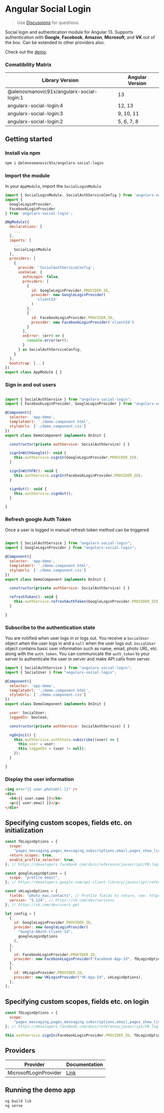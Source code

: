 # Angular Social Login

> Use [Discussions](https://github.com/alenosmanovic91x/angularx-social-login/discussions) for questions.

Social login and authentication module for Angular 13. Supports authentication with **Google**, **Facebook**, **Amazon**, **Microsoft**, and **VK** out of the box. Can be extended to other providers also.

Check out the [demo](https://alenosmanovic91x.github.io/angularx-social-login/).

### Comatibility Matrix

| Library Version                           | Angular Version |
| ----------------------------------------- | --------------- |
| @alenosmanovic91x/angularx-social-login:1 | 13              |
| angularx-social-login:4                   | 12, 13          |
| angularx-social-login:3                   | 9, 10, 11       |
| angularx-social-login:2                   | 5, 6, 7, 8      |

## Getting started

### Install via npm

```sh
npm i @alenosmanovic91x/angularx-social-login
```

### Import the module

In your `AppModule`, import the `SocialLoginModule`

```javascript
import { SocialLoginModule, SocialAuthServiceConfig } from 'angularx-social-login';
import {
  GoogleLoginProvider,
  FacebookLoginProvider
} from 'angularx-social-login';

@NgModule({
  declarations: [
    ...
  ],
  imports: [
    ...
    SocialLoginModule
  ],
  providers: [
    {
      provide: 'SocialAuthServiceConfig',
      useValue: {
        autoLogin: false,
        providers: [
          {
            id: GoogleLoginProvider.PROVIDER_ID,
            provider: new GoogleLoginProvider(
              'clientId'
            )
          },
          {
            id: FacebookLoginProvider.PROVIDER_ID,
            provider: new FacebookLoginProvider('clientId')
          }
        ],
        onError: (err) => {
          console.error(err);
        }
      } as SocialAuthServiceConfig,
    }
  ],
  bootstrap: [...]
})
export class AppModule { }
```

### Sign in and out users

```javascript

import { SocialAuthService } from "angularx-social-login";
import { FacebookLoginProvider, GoogleLoginProvider } from "angularx-social-login";

@Component({
  selector: 'app-demo',
  templateUrl: './demo.component.html',
  styleUrls: ['./demo.component.css']
})
export class DemoComponent implements OnInit {

  constructor(private authService: SocialAuthService) { }

  signInWithGoogle(): void {
    this.authService.signIn(GoogleLoginProvider.PROVIDER_ID);
  }

  signInWithFB(): void {
    this.authService.signIn(FacebookLoginProvider.PROVIDER_ID);
  }

  signOut(): void {
    this.authService.signOut();
  }

}
```

### Refresh google Auth Token

Once a user is logged in manual refresh token method can be triggered

```javascript

import { SocialAuthService } from "angularx-social-login";
import { GoogleLoginProvider } from "angularx-social-login";

@Component({
  selector: 'app-demo',
  templateUrl: './demo.component.html',
  styleUrls: ['./demo.component.css']
})
export class DemoComponent implements OnInit {

  constructor(private authService: SocialAuthService) { }

  refreshToken(): void {
    this.authService.refreshAuthToken(GoogleLoginProvider.PROVIDER_ID);
  }

}
```

### Subscribe to the authentication state

You are notified when user logs in or logs out. You receive a `SocialUser` object when the user logs in and a `null` when the user logs out. `SocialUser` object contains basic user information such as name, email, photo URL, etc. along with the `auth_token`. You can communicate the `auth_token` to your server to authenticate the user in server and make API calls from server.

```javascript
import { SocialAuthService } from "angularx-social-login";
import { SocialUser } from "angularx-social-login";

@Component({
  selector: 'app-demo',
  templateUrl: './demo.component.html',
  styleUrls: ['./demo.component.css']
})
export class DemoComponent implements OnInit {

  user: SocialUser;
  loggedIn: boolean;

  constructor(private authService: SocialAuthService) { }

  ngOnInit() {
    this.authService.authState.subscribe((user) => {
      this.user = user;
      this.loggedIn = (user != null);
    });
  }

}
```

### Display the user information

```html
<img src="{{ user.photoUrl }}" />
<div>
  <h4>{{ user.name }}</h4>
  <p>{{ user.email }}</p>
</div>
```

## Specifying custom scopes, fields etc. on initialization

```javascript
const fbLoginOptions = {
  scope:
    "pages_messaging,pages_messaging_subscriptions,email,pages_show_list,manage_pages",
  return_scopes: true,
  enable_profile_selector: true,
}; // https://developers.facebook.com/docs/reference/javascript/FB.login/v2.11

const googleLoginOptions = {
  scope: "profile email",
}; // https://developers.google.com/api-client-library/javascript/reference/referencedocs#gapiauth2clientconfig

const vkLoginOptions = {
  fields: "photo_max,contacts", // Profile fields to return, see: https://vk.com/dev/objects/user
  version: "5.124", // https://vk.com/dev/versions
}; // https://vk.com/dev/users.get

let config = [
  {
    id: GoogleLoginProvider.PROVIDER_ID,
    provider: new GoogleLoginProvider(
      "Google-OAuth-Client-Id",
      googleLoginOptions
    ),
  },
  {
    id: FacebookLoginProvider.PROVIDER_ID,
    provider: new FacebookLoginProvider("Facebook-App-Id", fbLoginOptions),
  },
  {
    id: VKLoginProvider.PROVIDER_ID,
    provider: new VKLoginProvider("VK-App-Id", vkLoginOptions),
  },
];
```

## Specifying custom scopes, fields etc. on login

```javascript
const fbLoginOptions = {
  scope:
    "pages_messaging,pages_messaging_subscriptions,email,pages_show_list,manage_pages",
}; // https://developers.facebook.com/docs/reference/javascript/FB.login/v2.11

this.authService.signIn(FacebookLoginProvider.PROVIDER_ID, fbLoginOptions);
```

## Providers

| Provider               | Documentation                 |
| ---------------------- | ----------------------------- |
| MicrosoftLoginProvider | [Link](microsoft-provider.md) |

## Running the demo app

```sh
ng build lib
ng serve
```
